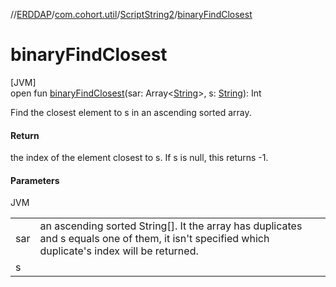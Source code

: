 //[ERDDAP](../../../index.md)/[com.cohort.util](../index.md)/[ScriptString2](index.md)/[binaryFindClosest](binary-find-closest.md)

# binaryFindClosest

[JVM]\
open fun [binaryFindClosest](binary-find-closest.md)(sar: Array&lt;[String](https://docs.oracle.com/en/java/javase/17/docs/api/java.base/java/lang/String.html)&gt;, s: [String](https://docs.oracle.com/en/java/javase/17/docs/api/java.base/java/lang/String.html)): Int

Find the closest element to s in an ascending sorted array.

#### Return

the index of the element closest to s. If s is null, this returns -1.

#### Parameters

JVM

| | |
|---|---|
| sar | an ascending sorted String[]. It the array has duplicates and s equals one of them, it isn't specified which duplicate's index will be returned. |
| s |